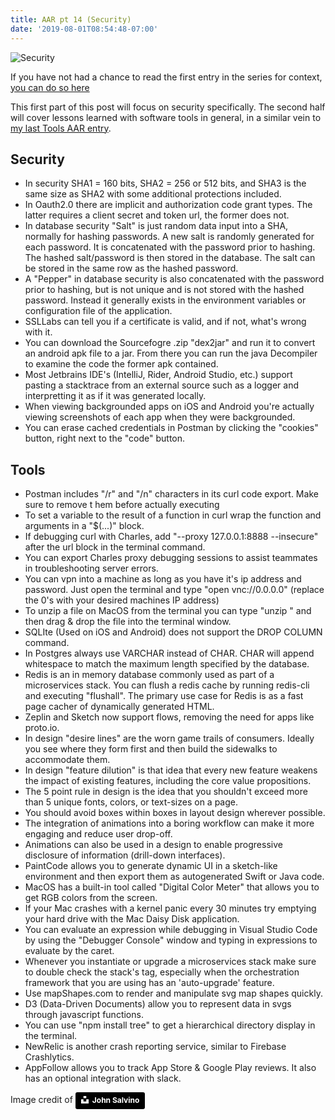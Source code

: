 ```yaml
---
title: AAR pt 14 (Security)
date: '2019-08-01T08:54:48-07:00'
---
```

![Security](/img/blog/security.jpg)

If you have not had a chance to read the first entry in the series for context, <a href="/post/after-action-review-aar/">you can do so here</a> 

This first part of this post will focus on security specifically.  The second half will cover lessons learned with software tools in general, in a similar vein to <a href="/post/aar-pt-11-tools/">my last Tools AAR entry</a>.

## Security

* In security SHA1 = 160 bits, SHA2 = 256 or 512 bits, and SHA3 is the same size as SHA2 with some additional protections included.
* In Oauth2.0 there are implicit and authorization code grant types. The latter requires a client secret and token url, the former does not.
* In database security "Salt" is just random data input into a SHA, normally for hashing passwords.  A new salt is randomly generated for each password.  It is concatenated with the password prior to hashing.  The hashed salt/password is then stored in the database.  The  salt can be stored in the same row as the hashed password.
* A "Pepper" in database security is also concatenated with the password prior to hashing, but is not unique and is not stored with the hashed password.  Instead it generally exists in the environment variables or configuration file of the application.
* SSLLabs can tell you if a certificate is valid, and if not, what's wrong with it.
* You can download the Sourcefogre .zip "dex2jar" and run it to convert an android apk file to a jar. From there you can run the java Decompiler to examine the code the former apk contained.
* Most Jetbrains IDE's (IntelliJ, Rider, Android Studio, etc.) support pasting a stacktrace from an external source such as a logger and interpretting it as if it was generated locally.
* When viewing backgrounded apps on iOS and Android you're actually viewing screenshots of each app when they were backgrounded.
* You can erase cached credentials in Postman by clicking the "cookies" button, right next to the "code" button.

## Tools

* Postman includes "/r" and "/n" characters in its curl code export. Make sure to remove t hem before actually executing
* To set a variable to the result of a function in curl wrap the function and arguments in a "$(...)" block.
* If debugging curl with Charles, add "--proxy 127.0.0.1:8888 --insecure" after the url block in the terminal command.
* You can export Charles proxy debugging sessions to assist teammates in troubleshooting server errors.
* You can vpn into a machine as long as you have it's ip address and password. Just open the terminal and type "open vnc://0.0.0.0" (replace the 0's with your desired machines IP address)
* To unzip a file on MacOS from the terminal you can type "unzip " and then drag & drop the file into the terminal window.
* SQLIte (Used on iOS and Android) does not support the DROP COLUMN command.
* In Postgres always use VARCHAR instead of CHAR. CHAR will append whitespace to match the maximum length specified by the database.
* Redis is an in memory database commonly used as part of a microservices stack. You can flush a redis cache by running redis-cli and executing "flushall". The primary use case for Redis is as a fast page cacher of dynamically generated HTML.
* Zeplin and Sketch now support flows, removing the need for apps like proto.io.
* In design "desire lines" are the worn game trails of consumers. Ideally you see where they form first and then build the sidewalks to accommodate them.
* In design "feature dilution" is that idea that every new feature weakens the impact of existing features, including the core value propositions.
* The 5 point rule in design is the idea that you shouldn't exceed more than 5 unique fonts, colors, or text-sizes on a page.
* You should avoid boxes within boxes in layout design wherever possible.
* The integration of animations into a boring workflow can make it more engaging and reduce user drop-off.
* Animations can also be used in a design to enable progressive disclosure of information (drill-down interfaces).
* PaintCode allows you to generate dynamic UI in a sketch-like environment and then export them as autogenerated Swift or Java code.
* MacOS has a built-in tool called "Digital Color Meter" that allows you to get RGB colors from the screen.
* If your Mac crashes with a kernel panic every 30 minutes try emptying your hard drive with the Mac Daisy Disk application.
* You can evaluate an expression while debugging in Visual Studio Code by using the "Debugger Console" window and typing in expressions to evaluate by the caret. 
* Whenever you instantiate or upgrade a microservices stack make sure to double check the stack's tag, especially when the orchestration framework that you are using has an 'auto-upgrade' feature.
* Use mapShapes.com to render and manipulate svg map shapes quickly.
* D3 (Data-Driven Documents) allow you to represent data in svgs through javascript functions.
* You can use "npm install tree" to get a hierarchical directory display in the terminal.
* NewRelic is another crash reporting service, similar to Firebase Crashlytics.
* AppFollow allows you to track App Store & Google Play reviews. It also has an optional integration with slack.

Image credit of <a style="background-color:black;color:white;text-decoration:none;padding:4px 6px;font-family:-apple-system, BlinkMacSystemFont, &quot;San Francisco&quot;, &quot;Helvetica Neue&quot;, Helvetica, Ubuntu, Roboto, Noto, &quot;Segoe UI&quot;, Arial, sans-serif;font-size:12px;font-weight:bold;line-height:1.2;display:inline-block;border-radius:3px" href="https://unsplash.com/@jsalvino?utm_medium=referral&amp;utm_campaign=photographer-credit&amp;utm_content=creditBadge" target="_blank" rel="noopener noreferrer" title="Download free do whatever you want high-resolution photos from John Salvino"><span style="display:inline-block;padding:2px 3px"><svg xmlns="http://www.w3.org/2000/svg" style="height:12px;width:auto;position:relative;vertical-align:middle;top:-2px;fill:white" viewBox="0 0 32 32"><title>unsplash-logo</title><path d="M10 9V0h12v9H10zm12 5h10v18H0V14h10v9h12v-9z"></path></svg></span><span style="display:inline-block;padding:2px 3px">John Salvino</span></a>
